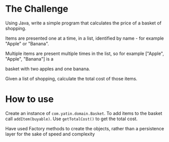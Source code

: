 The Challenge
=======
Using Java, write a simple program that calculates the price of a basket of shopping.

Items are presented one at a time, in a list, identified by name - for example "Apple" or "Banana".

Multiple items are present multiple times in the list, so for example ["Apple", "Apple", "Banana"] is a 

basket with two apples and one banana.

Given a list of shopping, calculate the total cost of those items.

How to use 
=======
Create an instance of `com.yatin.domain.Basket`. To add items to the basket call `addItem(buyable)`. 
Use `getTotalCost()` to get the total cost.

Have used Factory methods to create the objects, rather than a persistence layer for the sake of speed and complexity